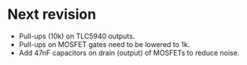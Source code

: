 # Next revision
- Pull-ups (10k) on TLC5940 outputs.
- Pull-ups on MOSFET gates need to be lowered to 1k.
- Add 47nF capacitors on drain (output) of MOSFETs to reduce noise.
